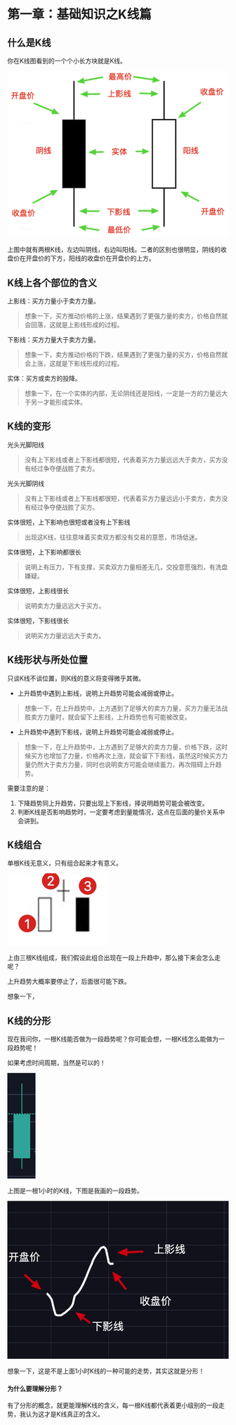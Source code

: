 # 第一章：基础知识之K线篇

## 什么是K线

你在K线图看到的一个个小长方块就是K线。

![](.gitbook/assets/k-xian-tu.jpeg)

上图中就有两根K线，左边叫阴线，右边叫阳线。二者的区别也很明显，阴线的收盘价在开盘价的下方，阳线的收盘价在开盘价的上方。

## K线上各个部位的含义

上影线：买方力量小于卖方力量。

> 想象一下，买方推动价格的上涨，结果遇到了更强力量的卖方，价格自然就会回落，这就是上影线形成的过程。

下影线：买方力量大于卖方力量。

> 想象一下，卖方推动价格的下跌，结果遇到了更强力量的买方，价格自然就会上涨，这就是下影线形成的过程。

实体：买方或卖方的投降。

> 想象一下，在一个实体的内部，无论阴线还是阳线，一定是一方的力量远大于另一才能形成实体。

## K线的变形

光头光脚阳线

> 没有上下影线或者上下影线都很短，代表着买方力量远远大于卖方，买方没有经过争夺便战胜了卖方。

光头光脚阴线

> 没有上下影线或者上下影线都很短，代表着买方力量远远小于卖方，卖方没有经过争夺便战胜了买方。

实体很短，上下影响也很短或者没有上下影线

> 出现这K线，往往意味着买卖双方都没有交易的意愿，市场低迷。

实体很短，上下影响都很长

> 说明上有压力，下有支撑，买卖双方力量相差无几，交投意愿强烈，有洗盘嫌疑。

实体很短，上影线很长

> 说明卖方力量远远大于买方。

实体很短，下影线很长

> 说明买方力量远远大于卖方。

## K线形状与所处位置

只谈K线不谈位置，则K线的意义将变得微乎其微。

* 上升趋势中遇到上影线，说明上升趋势可能会减弱或停止。

> 想象一下，在上升趋势中，上方遇到了足够大的卖方力量，买方力量无法战胜卖方力量时，就会留下上影线，上升趋势也有可能被改变。

* 上升趋势中遇到下影线，说明上升趋势可能会减弱或停止。

> 想象一下，在上升趋势中，上方遇到了足够大的卖方力量，价格下跌，这时候买方也增加了力量，价格再次上涨，就会留下下影线，虽然这时候买方力量仍然大于卖方力量，同时也说明卖方可能会继续蓄力，再次阻碍上升趋势。

需要注意的是：

1. 下降趋势同上升趋势，只要出现上下影线，择说明趋势可能会被改变。
2. 判断K线是否影响趋势时，一定要考虑到量能情况，这点在后面的量价关系中会讲到。

## K线组合

单根K线无意义，只有组合起来才有意义。

![](.gitbook/assets/xnip2020-03-28_19-52-59.jpg)

上由三根K线组成，我们假设此组合出现在一段上升趋中，那么接下来会怎么走呢？

上升趋势大概率要停止了，后面很可能下跌。

想象一下，

## K线的分形

现在我问你，一根K线能否做为一段趋势呢？你可能会想，一根K线怎么能做为一段趋势呢！

如果考虑时间周期，当然是可以的！

![](.gitbook/assets/xnip2020-03-28_19-29-30.jpg)

上图是一根1小时的K线，下图是我画的一段趋势。

![](.gitbook/assets/xnip2020-03-28_19-33-22.jpeg)

想象一下，这是不是上面1小时K线的一种可能的走势，其实这就是分形！

#### 为什么要理解分形？

有了分形的概念，就更能理解K线的含义，每一根K线都代表着更小级别的一段走势，我认为这才是K线真正的含义。

